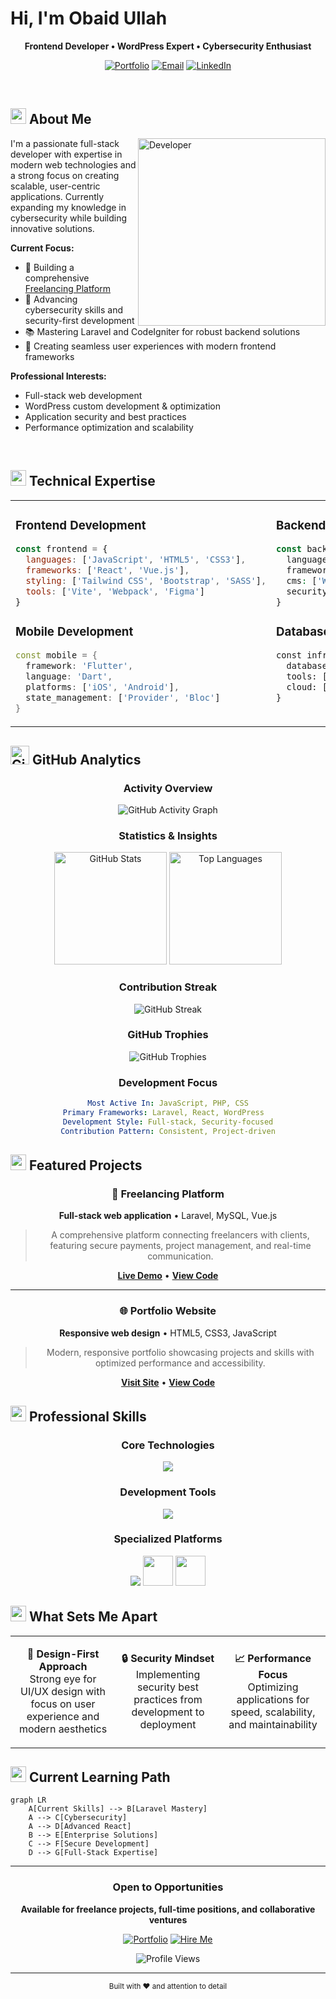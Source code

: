 # Hi, I'm Obaid Ullah

<div align="center">
  
**Frontend Developer • WordPress Expert • Cybersecurity Enthusiast**

[![Portfolio](https://img.shields.io/badge/Portfolio-obaid.live-2563eb?style=flat&logo=safari&logoColor=white)](https://obaid.live)
[![Email](https://img.shields.io/badge/Email-obaid__ullah@aol.com-ea4335?style=flat&logo=gmail&logoColor=white)](mailto:obaid_ullah@aol.com)
[![LinkedIn](https://img.shields.io/badge/LinkedIn-Connect-0a66c2?style=flat&logo=linkedin&logoColor=white)](https://www.linkedin.com/in/YOUR-LINK)

</div>

<br>

## <img src="https://media2.giphy.com/media/QssGEmpkyEOhBCb7e1/giphy.gif?cid=ecf05e47a0n3gi1bfqntqmob8g9aid1oyj2wr3ds3mg700bl&rid=giphy.gif" width="25"> About Me

<img align="right" alt="Developer" width="300" src="https://raw.githubusercontent.com/abhisheknaiidu/abhisheknaiidu/master/code.gif">

I'm a passionate full-stack developer with expertise in modern web technologies and a strong focus on creating scalable, user-centric applications. Currently expanding my knowledge in cybersecurity while building innovative solutions.

**Current Focus:**
- 🚀 Building a comprehensive [Freelancing Platform](https://freelance.obaid.live)
- 🔐 Advancing cybersecurity skills and security-first development
- 📚 Mastering Laravel and CodeIgniter for robust backend solutions
- 🎯 Creating seamless user experiences with modern frontend frameworks

**Professional Interests:**
- Full-stack web development
- WordPress custom development & optimization
- Application security and best practices
- Performance optimization and scalability

<br clear="right"/>

## <img src="https://media.giphy.com/media/iY8CRBdQXODJSCERIr/giphy.gif" width="25"> Technical Expertise

<table>
<tr>
<td valign="top" width="50%">

### Frontend Development
```javascript
const frontend = {
  languages: ['JavaScript', 'HTML5', 'CSS3'],
  frameworks: ['React', 'Vue.js'],
  styling: ['Tailwind CSS', 'Bootstrap', 'SASS'],
  tools: ['Vite', 'Webpack', 'Figma']
}
```

### Mobile Development
```dart
const mobile = {
  framework: 'Flutter',
  language: 'Dart',
  platforms: ['iOS', 'Android'],
  state_management: ['Provider', 'Bloc']
}
```

</td>
<td valign="top" width="50%">

### Backend Development
```php
const backend = {
  languages: ['PHP', 'JavaScript', 'Python'],
  frameworks: ['Laravel', 'CodeIgniter', 'Node.js'],
  cms: ['WordPress', 'Custom Solutions'],
  security: ['Authentication', 'Authorization', 'Data Protection']
}
```

### Database & DevOps
```sql
const infrastructure = {
  databases: ['MySQL', 'PostgreSQL', 'MongoDB'],
  tools: ['Docker', 'Git', 'Linux'],
  cloud: ['Digital Ocean', 'AWS Basics']
}
```

</td>
</tr>
</table>

## <img src="https://media.giphy.com/media/W5eoZHPpUx9sapR0eu/giphy.gif" width="30px" alt="Git"> GitHub Analytics

<div align="center">

### **Activity Overview**
<img src="https://github-readme-activity-graph.vercel.app/graph?username=obaid-git&custom_title=Obaid's%20GitHub%20Activity%20Graph&bg_color=0D1117&color=7c3aed&line=7c3aed&point=7c3aed&area_color=FFFFFF&title_color=FFFFFF&area=true&hide_border=true" alt="GitHub Activity Graph" />

### **Statistics & Insights**
<p align="center">
  <img height="180em" src="https://github-readme-stats-sigma-five.vercel.app/api?username=obaid-git&show_icons=true&theme=github_dark&include_all_commits=true&count_private=true&hide_border=true" alt="GitHub Stats"/>
  <img height="180em" src="https://github-readme-stats-sigma-five.vercel.app/api/top-langs/?username=obaid-git&layout=compact&langs_count=8&theme=github_dark&hide_border=true" alt="Top Languages"/>
</p>

### **Contribution Streak**
<p align="center">
  <img src="https://streak-stats.demolab.com?user=obaid-git&theme=github-dark-blue&hide_border=true&date_format=M%20j%5B%2C%20Y%5D" alt="GitHub Streak" />
</p>

### **GitHub Trophies**
<p align="center">
  <img src="https://github-profile-trophy.vercel.app/?username=obaid-git&theme=discord&no-frame=true&row=1&column=6" alt="GitHub Trophies" />
</p>

### **Development Focus**
```yaml
Most Active In: JavaScript, PHP, CSS
Primary Frameworks: Laravel, React, WordPress  
Development Style: Full-stack, Security-focused
Contribution Pattern: Consistent, Project-driven
```

</div>

## <img src="https://media.giphy.com/media/LnQjpWaON8nhr21vNW/giphy.gif" width="25"> Featured Projects

<div align="center">

### 🚀 Freelancing Platform
**Full-stack web application** • Laravel, MySQL, Vue.js
> A comprehensive platform connecting freelancers with clients, featuring secure payments, project management, and real-time communication.

[**Live Demo**](https://freelance.obaid.live) • [**View Code**](https://github.com/obaid-git/freelancing-platform)

---

### 🌐 Portfolio Website  
**Responsive web design** • HTML5, CSS3, JavaScript
> Modern, responsive portfolio showcasing projects and skills with optimized performance and accessibility.

[**Visit Site**](https://obaid.live) • [**View Code**](https://github.com/obaid-git/portfolio)

</div>

## <img src="https://media.giphy.com/media/VgCDAzcKvsR6OM0uWg/giphy.gif" width="25"> Professional Skills

<div align="center">

### Core Technologies
<img src="https://skillicons.dev/icons?i=html,css,js,php,laravel,react,vue,flutter,mysql,git&theme=light" />

### Development Tools
<img src="https://skillicons.dev/icons?i=vscode,figma,docker,linux,postman,bootstrap,tailwind,nodejs,mongodb,postgres&theme=light" />

### Specialized Platforms
<img src="https://skillicons.dev/icons?i=wordpress&theme=light" />
<img src="https://img.shields.io/badge/CodeIgniter-EF4223?style=flat-square&logo=codeigniter&logoColor=white" height="48"/>
<img src="https://img.shields.io/badge/Cybersecurity-000000?style=flat-square&logo=security&logoColor=white" height="48"/>

</div>

## <img src="https://media.giphy.com/media/ZVik7pBtu9dNS/giphy.gif" width="25"> What Sets Me Apart

<table>
<tr>
<td width="33%" align="center">

**🎨 Design-First Approach**
<br>
Strong eye for UI/UX design with focus on user experience and modern aesthetics

</td>
<td width="33%" align="center">

**🔒 Security Mindset**
<br>
Implementing security best practices from development to deployment

</td>
<td width="33%" align="center">

**📈 Performance Focus**
<br>
Optimizing applications for speed, scalability, and maintainability

</td>
</tr>
</table>

## <img src="https://media.giphy.com/media/WUlplcMpOCEmTGBtBW/giphy.gif" width="25"> Current Learning Path

```mermaid
graph LR
    A[Current Skills] --> B[Laravel Mastery]
    A --> C[Cybersecurity]
    A --> D[Advanced React]
    B --> E[Enterprise Solutions]
    C --> F[Secure Development]
    D --> G[Full-Stack Expertise]
```

---

<div align="center">

### Open to Opportunities
**Available for freelance projects, full-time positions, and collaborative ventures**

[![Portfolio](https://img.shields.io/badge/View_Portfolio-2563eb?style=flat&logo=safari&logoColor=white)](https://obaid.live)
[![Hire Me](https://img.shields.io/badge/Freelance_Available-10b981?style=flat&logo=upwork&logoColor=white)](https://freelance.obaid.live)

<img src="https://komarev.com/ghpvc/?username=obaid-git&style=flat&color=2563eb" alt="Profile Views" />

</div>

---

<div align="center">
<sub>Built with ❤️ and attention to detail</sub>
</div>
